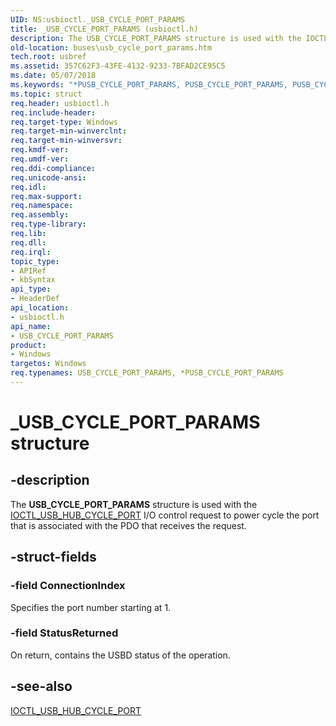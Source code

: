 ```yaml
---
UID: NS:usbioctl._USB_CYCLE_PORT_PARAMS
title: _USB_CYCLE_PORT_PARAMS (usbioctl.h)
description: The USB_CYCLE_PORT_PARAMS structure is used with the IOCTL_USB_HUB_CYCLE_PORT I/O control request to power cycle the port that is associated with the PDO that receives the request.
old-location: buses\usb_cycle_port_params.htm
tech.root: usbref
ms.assetid: 357C62F3-43FE-4132-9233-7BFAD2CE95C5
ms.date: 05/07/2018
ms.keywords: "*PUSB_CYCLE_PORT_PARAMS, PUSB_CYCLE_PORT_PARAMS, PUSB_CYCLE_PORT_PARAMS structure pointer [Buses], USB_CYCLE_PORT_PARAMS, USB_CYCLE_PORT_PARAMS structure [Buses], _USB_CYCLE_PORT_PARAMS, buses.usb_cycle_port_params, usbioctl/PUSB_CYCLE_PORT_PARAMS, usbioctl/USB_CYCLE_PORT_PARAMS"
ms.topic: struct
req.header: usbioctl.h
req.include-header:
req.target-type: Windows
req.target-min-winverclnt: 
req.target-min-winversvr: 
req.kmdf-ver: 
req.umdf-ver: 
req.ddi-compliance: 
req.unicode-ansi: 
req.idl: 
req.max-support: 
req.namespace: 
req.assembly: 
req.type-library: 
req.lib: 
req.dll: 
req.irql: 
topic_type:
- APIRef
- kbSyntax
api_type:
- HeaderDef
api_location:
- usbioctl.h
api_name:
- USB_CYCLE_PORT_PARAMS
product:
- Windows
targetos: Windows
req.typenames: USB_CYCLE_PORT_PARAMS, *PUSB_CYCLE_PORT_PARAMS
---
```


# _USB_CYCLE_PORT_PARAMS structure


## -description


The <b>USB_CYCLE_PORT_PARAMS</b> structure is used with the <a href="https://docs.microsoft.com/windows-hardware/drivers/ddi/content/usbioctl/ni-usbioctl-ioctl_usb_hub_cycle_port">IOCTL_USB_HUB_CYCLE_PORT</a> I/O control request to power cycle the port that is associated with the PDO that receives the request.


## -struct-fields




### -field ConnectionIndex

Specifies the port number starting at 1.


### -field StatusReturned

On return, contains the USBD status of the operation.


## -see-also




<a href="https://docs.microsoft.com/windows-hardware/drivers/ddi/content/usbioctl/ni-usbioctl-ioctl_usb_hub_cycle_port">IOCTL_USB_HUB_CYCLE_PORT</a>



 

 

